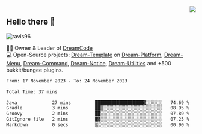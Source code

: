 <img align='right' src="https://github-readme-stats.vercel.app/api?username=Ravis96&show_icons=true">

## Hello there 👋
<p align="left"> <img src="https://komarev.com/ghpvc/?username=ravis96&label=Profile%20views&color=0e75b6&style=flat" alt="ravis96" /> </p>

👨‍💻 Owner & Leader of [DreamCode](https://github.com/DreamPoland) <br>
💻 Open-Source projects: [Dream-Template](https://github.com/DreamPoland/dream-template) on [Dream-Platform](https://github.com/DreamPoland/dream-platform), [Dream-Menu](https://github.com/DreamPoland/dream-menu), [Dream-Command](https://github.com/DreamPoland/dream-command), [Dream-Notice](https://github.com/DreamPoland/dream-notice), [Dream-Utilities](https://github.com/DreamPoland/dream-utilities) and +500 bukkit/bungee plugins.

<!--START_SECTION:waka-->

```txt
From: 17 November 2023 - To: 24 November 2023

Total Time: 37 mins

Java             27 mins         ██████████████████▓░░░░░░   74.69 %
Gradle           3 mins          ██▒░░░░░░░░░░░░░░░░░░░░░░   08.95 %
Groovy           2 mins          ██░░░░░░░░░░░░░░░░░░░░░░░   07.89 %
GitIgnore file   2 mins          █▓░░░░░░░░░░░░░░░░░░░░░░░   07.25 %
Markdown         0 secs          ▒░░░░░░░░░░░░░░░░░░░░░░░░   00.90 %
```

<!--END_SECTION:waka-->
